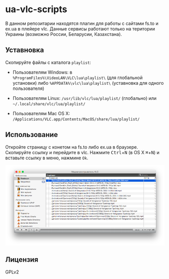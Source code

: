 ua-vlc-scripts
=========

В данном репозитарии находятся плагин для работы с сайтами fs.to и ex.ua
в плейере vlc. Данные сервисы работают только на територии Украины (возможно
России, Беларусии, Казахстана).

Уставновка
----------

Скопируйте файлы с каталога `playlist`:

* Пользователям Windows: в `%ProgramFiles%\VideoLAN\VLC\lua\playlist\`
(для глобальной установки) либо `%APPDATA%\vlc\lua\playlist\`
(уставновка для одного пользователя)

* Пользователям Linux:  `/usr/lib/vlc/lua/playlist/` (глобально) или 
`~/.local/share/vlc/lua/playlist/`

* Пользователям Mac OS X: `/Applications/VLC.app/Contents/MacOS/share/lua/playlist/`


Использование
-------------

Откройте страницу с конетом на fs.to либо ex.ua в браузере. Скопируйте ссылку
и перейдите в vlc. Нажмите <kbd>Ctrl</kbd>+<kbd>N</kbd>
(в OS X <kbd>⌘</kbd>+<kbd>N</kbd>) и вставьте ссылку в меню, нажмине `Ok`.

![Screenshot][screenshot]


Лицензия
--------
GPLv2

[screenshot]: https://raw.githubusercontent.com/bacher09/ua-vlc-scripts/master/screenshots/screenshot.png
